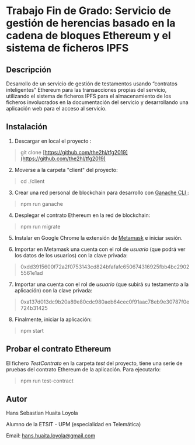 
# Trabajo Fin de Grado: Servicio de gestión de herencias basado en la cadena de bloques Ethereum y el sistema de ficheros IPFS

  

## Descripción

Desarrollo de un servicio de gestión de testamentos usando “contratos inteligentes” Ethereum para las transacciones propias del servicio, utilizando el sistema de ficheros IPFS para el almacenamiento de los ficheros involucrados en la documentación del servicio y desarrollando una aplicación web para el acceso al servicio.

  

## Instalación

1) Descargar en local el proyecto :

>git clone [https://github.com/the2hl/tfg2019](https://github.com/the2hl/tfg2019)

2) Moverse a la carpeta "client" del proyecto:

>cd ./client

3) Crear una red personal de blockchain para desarrollo con [Ganache CLI ](https://github.com/trufflesuite/ganache-cli):

>npm run ganache

4) Desplegar el contrato Ethereum en la red de blockchain:

>npm run migrate

5) Instalar en Google Chrome la extensión de [Metamask](https://chrome.google.com/webstore/detail/metamask/nkbihfbeogaeaoehlefnkodbefgpgknn) e iniciar sesión.

6) Importar en Metamask una cuenta con el rol de *usuario* (que podrá ver los datos de los usuarios) con la clave privada:

>0xdd3915600f72a2f0753143cd824bfafafc650674316925fbb4bc29025561e1ad

7) Importar una cuenta con el rol de *usuario* (que subirá su testamento a la aplicación) con la clave privada:

>0xa137d013dc9b20a89e80cdc980aeb64cec0f91aac78eb9e30787f0e724b31425

8) Finalmente, iniciar la aplicación:

>npm start

## Probar el contrato Ethereum
El fichero *TestContrato* en la carpeta *test* del proyecto, tiene una serie de pruebas del contrato Ethereum de la aplicación. Para ejecutarlo:
>npm run test-contract 

## Autor

  

Hans Sebastian Huaita Loyola

  

Alumno de la ETSIT - UPM (especialidad en Telemática)

  

Email: hans.huaita.loyola@gmail.com